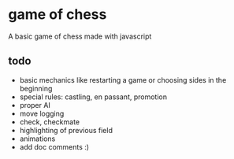 # game of chess
A basic game of chess made with javascript

## todo

 * basic mechanics like restarting a game or choosing sides in the beginning
 * special rules: castling, en passant, promotion
 * proper AI
 * move logging
 * check, checkmate
 * highlighting of previous field
 * animations
 * add doc comments :)
